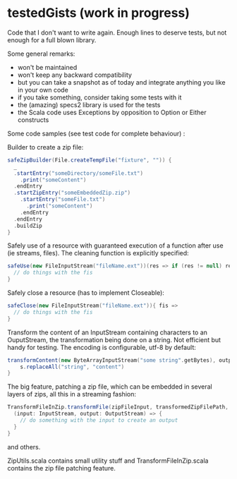 testedGists (work in progress)
===========

Code that I don't want to write again. Enough lines to deserve tests, but not enough for a full blown library.

Some general remarks:
- won't be maintained
- won't keep any backward compatibility
- but you can take a snapshot as of today and integrate anything you like in your own code
- if you take something, consider taking some tests with it
- the (amazing) specs2 library is used for the tests
- the Scala code uses Exceptions by opposition to Option or Either constructs

Some code samples (see test code for complete behaviour) :

Builder to create a zip file:
```scala
safeZipBuilder(File.createTempFile("fixture", "")) {
  _
  .startEntry("someDirectory/someFile.txt")
    .print("someContent")
  .endEntry
  .startZipEntry("someEmbeddedZip.zip")
    .startEntry("someFile.txt")
      .print("someContent")
    .endEntry
  .endEntry
  .buildZip
}
```

Safely use of a resource with guaranteed execution of a function after use (ie streams, files). The cleaning function is explicitly specified:
```scala
safeUse(new FileInputStream("fileName.ext"))(res => if (res != null) res.close){ fis =>
  // do things with the fis
}
```

Safely close a resource (has to implement Closeable):
```scala
safeClose(new FileInputStream("fileName.ext")){ fis =>
  // do things with the fis
}
```

Transform the content of an InputStream containing characters to an OuputStream, the transformation being done on a string. Not efficient but handy for testing. The encoding is configurable, utf-8 by default:
```scala
transformContent(new ByteArrayInputStream("some string".getBytes), output){ s =>
    s.replaceAll("string", "content")
}
```

The big feature, patching a zip file, which can be embedded in several layers of zips, all this in a streaming fashion:
```scala
TransformFileInZip.transformFile(zipFileInput, transformedZipFilePath, zipPathToFileToTransform){
  (input: InputStream, output: OutputStream) => {
    // do something with the input to create an output
  }
}
```

and others.

ZipUtils.scala contains small utility stuff and TransformFileInZip.scala contains the zip file patching feature.